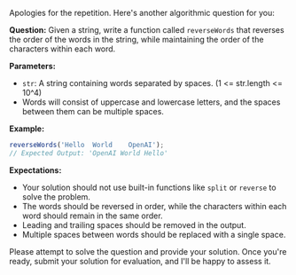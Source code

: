 Apologies for the repetition. Here's another algorithmic question for you:

**Question:** Given a string, write a function called `reverseWords` that reverses the order of the words in the string, while maintaining the order of the characters within each word.

**Parameters:**
- `str`: A string containing words separated by spaces. (1 <= str.length <= 10^4)
- Words will consist of uppercase and lowercase letters, and the spaces between them can be multiple spaces.

**Example:**
```javascript
reverseWords('Hello  World    OpenAI');
// Expected Output: 'OpenAI World Hello'
```

**Expectations:**
- Your solution should not use built-in functions like `split` or `reverse` to solve the problem.
- The words should be reversed in order, while the characters within each word should remain in the same order.
- Leading and trailing spaces should be removed in the output.
- Multiple spaces between words should be replaced with a single space.

Please attempt to solve the question and provide your solution. Once you're ready, submit your solution for evaluation, and I'll be happy to assess it.